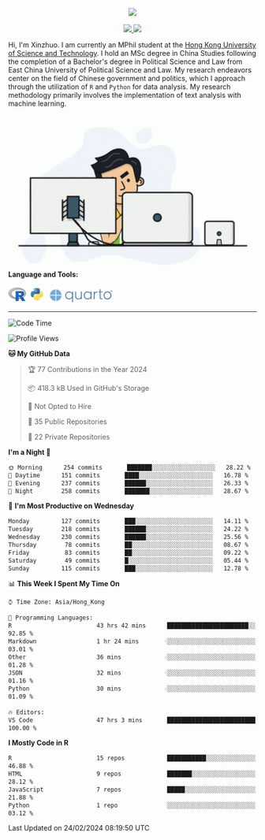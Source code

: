 <div align='center'>
<img src='https://readme-typing-svg.herokuapp.com?font=Lora&color=4d3900&center=true&lines=HKUST+Mphil+in+SOSC;Focus+on+China;Code+for+PoliSci'/>
</div>

<p align='center'>
 <a href
='https://www.linkedin.com/in/xinzhuo-huang-5161011ba/' target='_blank'>
        <img src='https://img.shields.io/badge/linkedin%20-%230077B5.svg?&style=for-the-badge&logo=linkedin&logoColor=white'/>
    </a>
 <a href='https://twitter.com/HsinchoH' target='_blank'>
        <img src='https://img.shields.io/badge/Twitter-1DA1F2?style=for-the-badge&logo=twitter&logoColor=white'/>
    </a>
    </p>
    
Hi, I'm Xinzhuo. I am currently an MPhil student at the [Hong Kong University of Science and Technology](https://sosc.hkust.edu.hk/node/613). I hold an MSc degree in China Studies following the completion of a Bachelor's degree in Political Science and Law from East China University of Political Science and Law. My research endeavors center on the field of Chinese government and politics, which I approach through the utilization of `R` and `Python` for data analysis. My research methodology primarily involves the implementation of text analysis with machine learning.




<img align='right' src="https://github.com/xinzhuohkust/xinzhuohkust/blob/main/programmer.gif" width="590">



**Language and Tools:**  

<code><img height="36" src="https://raw.githubusercontent.com/github/explore/80688e429a7d4ef2fca1e82350fe8e3517d3494d/topics/r/r.png"></code>
<code><img height="36" src="https://raw.githubusercontent.com/github/explore/80688e429a7d4ef2fca1e82350fe8e3517d3494d/topics/python/python.png"></code>
<code><img height="32" src="https://github.com/quarto-dev/quarto-r/blob/main/man/figures/quarto.png"></code>

---
<!--START_SECTION:waka-->
![Code Time](http://img.shields.io/badge/Code%20Time-1%2C435%20hrs%2049%20mins-blue)

![Profile Views](http://img.shields.io/badge/Profile%20Views-4-blue)

**🐱 My GitHub Data** 

> 🏆 77 Contributions in the Year 2024
 > 
> 📦 418.3 kB Used in GitHub's Storage 
 > 
> 🚫 Not Opted to Hire
 > 
> 📜 35 Public Repositories 
 > 
> 🔑 22 Private Repositories  
 > 
**I'm a Night 🦉** 

```text
🌞 Morning      254 commits       ███████░░░░░░░░░░░░░░░░░░   28.22 % 
🌆 Daytime      151 commits       ████░░░░░░░░░░░░░░░░░░░░░   16.78 % 
🌃 Evening      237 commits       ██████░░░░░░░░░░░░░░░░░░░   26.33 % 
🌙 Night        258 commits       ███████░░░░░░░░░░░░░░░░░░   28.67 % 

```
📅 **I'm Most Productive on Wednesday** 

```text
Monday         127 commits       ███░░░░░░░░░░░░░░░░░░░░░░   14.11 % 
Tuesday        218 commits       ██████░░░░░░░░░░░░░░░░░░░   24.22 % 
Wednesday      230 commits       ██████░░░░░░░░░░░░░░░░░░░   25.56 % 
Thursday        78 commits       ██░░░░░░░░░░░░░░░░░░░░░░░   08.67 % 
Friday          83 commits       ██░░░░░░░░░░░░░░░░░░░░░░░   09.22 % 
Saturday        49 commits       █░░░░░░░░░░░░░░░░░░░░░░░░   05.44 % 
Sunday         115 commits       ███░░░░░░░░░░░░░░░░░░░░░░   12.78 % 

```


📊 **This Week I Spent My Time On** 

```text
⌚︎ Time Zone: Asia/Hong_Kong

💬 Programming Languages: 
R                        43 hrs 42 mins      ███████████████████████░░   92.85 % 
Markdown                 1 hr 24 mins        ░░░░░░░░░░░░░░░░░░░░░░░░░   03.01 % 
Other                    36 mins             ░░░░░░░░░░░░░░░░░░░░░░░░░   01.28 % 
JSON                     32 mins             ░░░░░░░░░░░░░░░░░░░░░░░░░   01.16 % 
Python                   30 mins             ░░░░░░░░░░░░░░░░░░░░░░░░░   01.09 % 

🔥 Editors: 
VS Code                  47 hrs 3 mins       █████████████████████████   100.00 % 

```

**I Mostly Code in R** 

```text
R                        15 repos            ███████████░░░░░░░░░░░░░░   46.88 % 
HTML                     9 repos             ███████░░░░░░░░░░░░░░░░░░   28.12 % 
JavaScript               7 repos             █████░░░░░░░░░░░░░░░░░░░░   21.88 % 
Python                   1 repo              ░░░░░░░░░░░░░░░░░░░░░░░░░   03.12 % 

```



 Last Updated on 24/02/2024 08:19:50 UTC
<!--END_SECTION:waka-->
    
    
    
    
    
    
    
    
